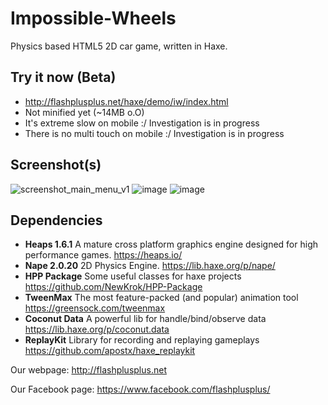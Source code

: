 # Impossible-Wheels
Physics based HTML5 2D car game, written in Haxe. 

## Try it now (Beta)
- http://flashplusplus.net/haxe/demo/iw/index.html
- Not minified yet (~14MB o.O)
- It's extreme slow on mobile :/ Investigation is in progress
- There is no multi touch on mobile :/ Investigation is in progress

## Screenshot(s)
![screenshot_main_menu_v1](https://user-images.githubusercontent.com/13141660/55689407-564db880-5984-11e9-99cf-dc60f2388ff1.jpg)
![image](https://user-images.githubusercontent.com/13141660/59469264-9aea4a00-8e34-11e9-9797-cda406b638f9.png)
![image](https://user-images.githubusercontent.com/13141660/59469310-c836f800-8e34-11e9-9cdf-f2873cc3e6d6.png)

## Dependencies
- **Heaps 1.6.1** A mature cross platform graphics engine designed for high performance games. https://heaps.io/
- **Nape 2.0.20** 2D Physics Engine. https://lib.haxe.org/p/nape/
- **HPP Package** Some useful classes for haxe projects https://github.com/NewKrok/HPP-Package
- **TweenMax** The most feature-packed (and popular) animation tool https://greensock.com/tweenmax
- **Coconut Data** A powerful lib for handle/bind/observe data https://lib.haxe.org/p/coconut.data
- **ReplayKit** Library for recording and replaying gameplays https://github.com/apostx/haxe_replaykit

Our webpage:
http://flashplusplus.net

Our Facebook page:
https://www.facebook.com/flashplusplus/
